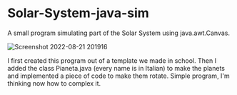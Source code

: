 # Solar-System-java-sim
A small program simulating part of the Solar System using java.awt.Canvas.

![Screenshot 2022-08-21 201916](https://user-images.githubusercontent.com/111007873/188210843-6680e496-b64c-4d05-93e3-d81ec457b84f.png)

I first created this program out of a template we made in school.
Then I added the class Pianeta.java (every name is in Italian) 
to make the planets and implemented a piece of code to make them rotate.
Simple program, I'm thinking now how to complex it.
